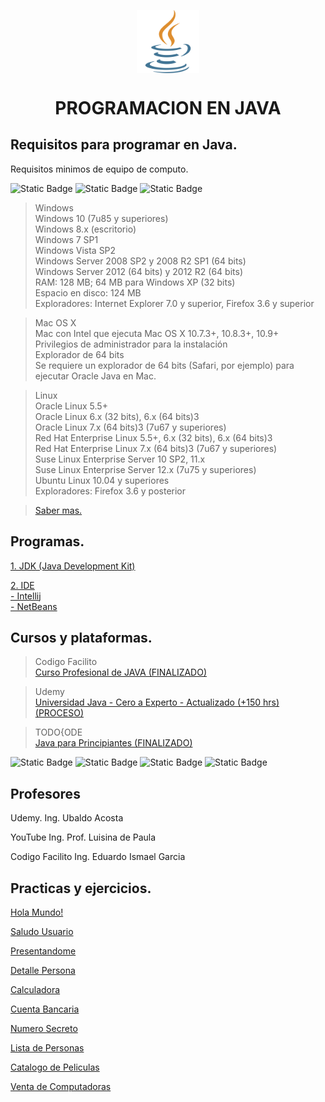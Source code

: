 <img 
    style="display: block; 
           margin-left: auto;
           margin-right: auto;
           width: 20%;"
    src="imagenes/java.png" 
    alt="Our logo">
</img>

<h1 align="center" id="titulo">PROGRAMACION EN JAVA </h1>

## Requisitos para programar en Java.

Requisitos minimos de equipo de computo.

![Static Badge](https://img.shields.io/badge/SISTEMA-WINDOWS-blue)
![Static Badge](https://img.shields.io/badge/SISTEMA-MAC-white)
![Static Badge](https://img.shields.io/badge/SISTEMA-LINUX-purple)

> Windows  
> Windows 10 (7u85 y superiores)  
> Windows 8.x (escritorio)  
> Windows 7 SP1  
> Windows Vista SP2  
> Windows Server 2008 SP2 y 2008 R2 SP1 (64 bits)  
> Windows Server 2012 (64 bits) y 2012 R2 (64 bits)  
> RAM: 128 MB; 64 MB para Windows XP (32 bits)  
> Espacio en disco: 124 MB  
> Exploradores: Internet Explorer 7.0 y superior, Firefox 3.6 y superior

> Mac OS X  
> Mac con Intel que ejecuta Mac OS X 10.7.3+, 10.8.3+, 10.9+  
> Privilegios de administrador para la instalación  
> Explorador de 64 bits  
> Se requiere un explorador de 64 bits (Safari, por ejemplo) para ejecutar Oracle Java en Mac.

> Linux  
> Oracle Linux 5.5+  
> Oracle Linux 6.x (32 bits), 6.x (64 bits)3  
> Oracle Linux 7.x (64 bits)3 (7u67 y superiores)  
> Red Hat Enterprise Linux 5.5+, 6.x (32 bits), 6.x (64 bits)3  
> Red Hat Enterprise Linux 7.x (64 bits)3 (7u67 y superiores)  
> Suse Linux Enterprise Server 10 SP2, 11.x  
> Suse Linux Enterprise Server 12.x (7u75 y superiores)  
> Ubuntu Linux 10.04 y superiores  
> Exploradores: Firefox 3.6 y posterior

> [Saber mas.](https://www.java.com/es/download/help/sysreq_es.html)

## Programas.

[1. JDK (Java Development Kit)](https://www.oracle.com/mx/java/technologies/downloads/)

[2. IDE ](https://aws.amazon.com/es/what-is/ide/)  
 [- Intellij](https://www.jetbrains.com/idea/download/?section=windows)  
 [- NetBeans](https://netbeans.apache.org/front/main/download/)

## Cursos y plataformas.

> Codigo Facilito  
> [Curso Profesional de JAVA (FINALIZADO)](https://codigofacilito.com/cursos/java-profesional)

> Udemy  
> [Universidad Java - Cero a Experto - Actualizado (+150 hrs) (PROCESO) ](https://www.udemy.com/course/universidad-java-especialista-en-java-desde-cero-a-master/?couponCode=KEEPLEARNING)

> TODO{ODE  
>  [Java para Principiantes (FINALIZADO)](https://todocodeacademy.com/course/java-para-principiantes/)

![Static Badge](https://img.shields.io/badge/CURSO-Udemy-purple)
![Static Badge](https://img.shields.io/badge/CURSO-YouTube-red)
![Static Badge](https://img.shields.io/badge/CURSO-CodigoFacilito-green)
![Static Badge](https://img.shields.io/badge/CURSO-TODO{ODE-yellow)

## Profesores

Udemy.
Ing. Ubaldo Acosta

YouTube
Ing. Prof. Luisina de Paula

Codigo Facilito
Ing. Eduardo Ismael Garcia

## Practicas y ejercicios.

[Hola Mundo!](HolaMundo)

[Saludo Usuario](SaludoUsuario)

[Presentandome](Persentandome)

[Detalle Persona](DetallePersona)

[Calculadora](CalculadoraApp)

[Cuenta Bancaria](CuentaBancaria)

[Numero Secreto](NumeroSecreto)

[Lista de Personas](ListaPersonas)

[Catalogo de Peliculas](CatalogoPeliculasApp)

[Venta de Computadoras](VentaComputadoras)
